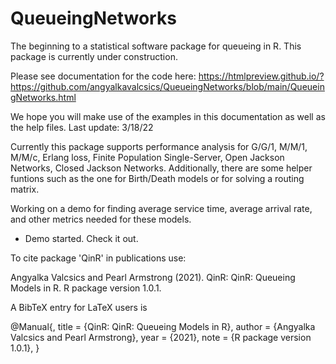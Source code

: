 # QueueingNetworks
The beginning to a statistical software package for queueing in R. This package is currently under construction. 

Please see documentation for the code here:
https://htmlpreview.github.io/?https://github.com/angyalkavalcsics/QueueingNetworks/blob/main/QueueingNetworks.html

We hope you will make use of the examples in this documentation as well as the help files.
Last update: 3/18/22

Currently this package supports performance analysis for G/G/1, M/M/1, M/M/c, Erlang loss, Finite Population Single-Server, Open Jackson Networks, Closed Jackson Networks. 
Additionally, there are some helper funtions such as the one for Birth/Death models or for solving a routing matrix. 

Working on a demo for finding average service time, average arrival rate, and other metrics needed for these models. 
- Demo started. Check it out.

To cite package 'QinR' in publications use:

Angyalka Valcsics and Pearl Armstrong (2021). QinR: QinR: Queueing
Models in R. R package version 1.0.1.

A BibTeX entry for LaTeX users is

@Manual{,
     title = {QinR: QinR: Queueing Models in R},
     author = {Angyalka Valcsics and Pearl Armstrong},
     year = {2021},
     note = {R package version 1.0.1},
   }
